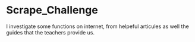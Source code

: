 # Scrape_Challenge

I investigate some functions on internet, from helpeful articules as well the guides that the teachers provide us.
